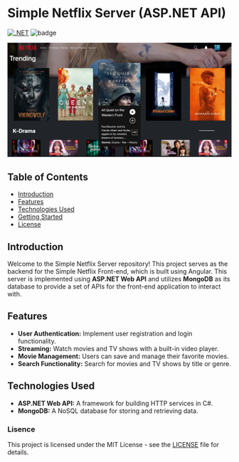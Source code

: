 # Simple Netflix Server (ASP.NET API)

[![.NET](https://github.com/meofiscoding/Simple-Angular/actions/workflows/pipeline.yml/badge.svg?branch=main)](https://github.com/meofiscoding/Simple-Angular/actions/workflows/pipeline.yml) ![badge](https://img.shields.io/endpoint?url=https://gist.githubusercontent.com/meofiscoding/963b7585a91835492e8df1d4a7d6c356/raw/code-coverage.json)

![Preview](https://github.com/meofiscoding/Simple-Angular/blob/main/assets/preview_landing2.png)

## Table of Contents

- [Introduction](#introduction)
- [Features](#features)
- [Technologies Used](#technologies-used)
- [Getting Started](#getting-started)
- [License](#license)

## Introduction

Welcome to the Simple Netflix Server repository! This project serves as the backend for the Simple Netflix Front-end, which is built using Angular. This server is implemented using **ASP.NET Web API** and utilizes **MongoDB** as its database to provide a set of APIs for the front-end application to interact with.

## Features

- **User Authentication:** Implement user registration and login functionality.
- **Streaming:** Watch movies and TV shows with a built-in video player.
- **Movie Management:** Users can save and manage their favorite movies.
- **Search Functionality:** Search for movies and TV shows by title or genre.

## Technologies Used
- **ASP.NET Web API:** A framework for building HTTP services in C#.
- **MongoDB:** A NoSQL database for storing and retrieving data.

### Lisence
This project is licensed under the MIT License - see the [LICENSE](https://github.com/meofiscoding/Simple-Angular/blob/main/LICENSE) file for details.

